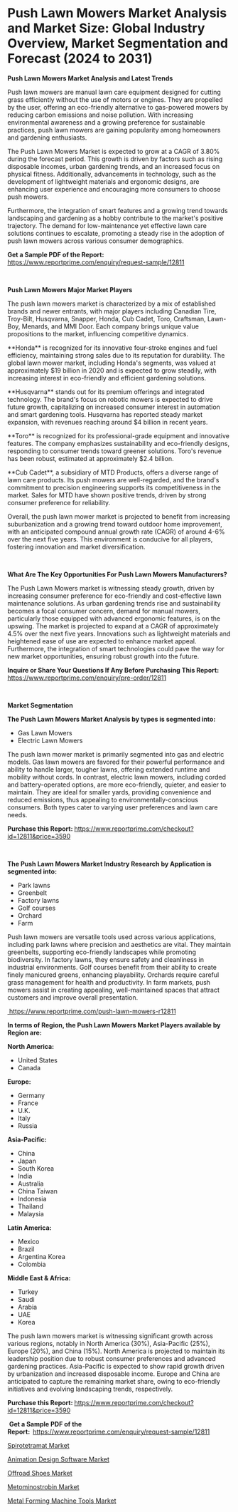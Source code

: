 <p><h1>Push Lawn Mowers Market Analysis and Market Size: Global Industry Overview, Market Segmentation and Forecast (2024 to 2031)</h1></p><p><strong>Push Lawn Mowers Market Analysis and Latest Trends</strong></p>
<p><p>Push lawn mowers are manual lawn care equipment designed for cutting grass efficiently without the use of motors or engines. They are propelled by the user, offering an eco-friendly alternative to gas-powered mowers by reducing carbon emissions and noise pollution. With increasing environmental awareness and a growing preference for sustainable practices, push lawn mowers are gaining popularity among homeowners and gardening enthusiasts.</p><p>The Push Lawn Mowers Market is expected to grow at a CAGR of 3.80% during the forecast period. This growth is driven by factors such as rising disposable incomes, urban gardening trends, and an increased focus on physical fitness. Additionally, advancements in technology, such as the development of lightweight materials and ergonomic designs, are enhancing user experience and encouraging more consumers to choose push mowers.</p><p>Furthermore, the integration of smart features and a growing trend towards landscaping and gardening as a hobby contribute to the market's positive trajectory. The demand for low-maintenance yet effective lawn care solutions continues to escalate, promoting a steady rise in the adoption of push lawn mowers across various consumer demographics.</p></p>
<p><strong>Get a Sample PDF of the Report:&nbsp;</strong> <a href="https://www.reportprime.com/enquiry/request-sample/12811">https://www.reportprime.com/enquiry/request-sample/12811</a></p>
<p>&nbsp;</p>
<p><strong>Push Lawn Mowers Major Market Players</strong></p>
<p><p>The push lawn mowers market is characterized by a mix of established brands and newer entrants, with major players including Canadian Tire, Troy-Bilt, Husqvarna, Snapper, Honda, Cub Cadet, Toro, Craftsman, Lawn-Boy, Menards, and MMI Door. Each company brings unique value propositions to the market, influencing competitive dynamics.</p><p>**Honda** is recognized for its innovative four-stroke engines and fuel efficiency, maintaining strong sales due to its reputation for durability. The global lawn mower market, including Honda's segments, was valued at approximately $19 billion in 2020 and is expected to grow steadily, with increasing interest in eco-friendly and efficient gardening solutions.</p><p>**Husqvarna** stands out for its premium offerings and integrated technology. The brand's focus on robotic mowers is expected to drive future growth, capitalizing on increased consumer interest in automation and smart gardening tools. Husqvarna has reported steady market expansion, with revenues reaching around $4 billion in recent years.</p><p>**Toro** is recognized for its professional-grade equipment and innovative features. The company emphasizes sustainability and eco-friendly designs, responding to consumer trends toward greener solutions. Toro's revenue has been robust, estimated at approximately $2.4 billion.</p><p>**Cub Cadet**, a subsidiary of MTD Products, offers a diverse range of lawn care products. Its push mowers are well-regarded, and the brand's commitment to precision engineering supports its competitiveness in the market. Sales for MTD have shown positive trends, driven by strong consumer preference for reliability.</p><p>Overall, the push lawn mower market is projected to benefit from increasing suburbanization and a growing trend toward outdoor home improvement, with an anticipated compound annual growth rate (CAGR) of around 4-6% over the next five years. This environment is conducive for all players, fostering innovation and market diversification.</p></p>
<p>&nbsp;</p>
<p><strong>What Are The Key Opportunities For Push Lawn Mowers Manufacturers?</strong></p>
<p><p>The Push Lawn Mowers market is witnessing steady growth, driven by increasing consumer preference for eco-friendly and cost-effective lawn maintenance solutions. As urban gardening trends rise and sustainability becomes a focal consumer concern, demand for manual mowers, particularly those equipped with advanced ergonomic features, is on the upswing. The market is projected to expand at a CAGR of approximately 4.5% over the next five years. Innovations such as lightweight materials and heightened ease of use are expected to enhance market appeal. Furthermore, the integration of smart technologies could pave the way for new market opportunities, ensuring robust growth into the future.</p></p>
<p><strong>Inquire or Share Your Questions If Any Before Purchasing This Report:</strong> <a href="https://www.reportprime.com/enquiry/pre-order/12811">https://www.reportprime.com/enquiry/pre-order/12811</a></p>
<p>&nbsp;</p>
<p><strong>Market Segmentation</strong></p>
<p><strong>The Push Lawn Mowers Market Analysis by types is segmented into:</strong></p>
<p><ul><li>Gas Lawn Mowers</li><li>Electric Lawn Mowers</li></ul></p>
<p><p>The push lawn mower market is primarily segmented into gas and electric models. Gas lawn mowers are favored for their powerful performance and ability to handle larger, tougher lawns, offering extended runtime and mobility without cords. In contrast, electric lawn mowers, including corded and battery-operated options, are more eco-friendly, quieter, and easier to maintain. They are ideal for smaller yards, providing convenience and reduced emissions, thus appealing to environmentally-conscious consumers. Both types cater to varying user preferences and lawn care needs.</p></p>
<p><strong>Purchase this Report:&nbsp;</strong><a href="https://www.reportprime.com/checkout?id=12811&price=3590">https://www.reportprime.com/checkout?id=12811&price=3590</a></p>
<p>&nbsp;</p>
<p><strong>The Push Lawn Mowers Market Industry Research by Application is segmented into:</strong></p>
<p><ul><li>Park lawns</li><li>Greenbelt</li><li>Factory lawns</li><li>Golf courses</li><li>Orchard</li><li>Farm</li></ul></p>
<p><p>Push lawn mowers are versatile tools used across various applications, including park lawns where precision and aesthetics are vital. They maintain greenbelts, supporting eco-friendly landscapes while promoting biodiversity. In factory lawns, they ensure safety and cleanliness in industrial environments. Golf courses benefit from their ability to create finely manicured greens, enhancing playability. Orchards require careful grass management for health and productivity. In farm markets, push mowers assist in creating appealing, well-maintained spaces that attract customers and improve overall presentation.</p></p>
<p><a href="https://www.reportprime.com/push-lawn-mowers-r12811">&nbsp;https://www.reportprime.com/push-lawn-mowers-r12811</a></p>
<p><strong>In terms of Region, the Push Lawn Mowers Market Players available by Region are:</strong></p>
<p>
    <p> <strong> North America: </strong>
        <ul>
            <li>United States</li>
            <li>Canada</li>
        </ul>
        </p> 
    <p> <strong> Europe: </strong>
        <ul>
            <li>Germany</li>
            <li>France</li>
            <li>U.K.</li>
            <li>Italy</li>
            <li>Russia</li>
        </ul>
        </p> 
    <p> <strong> Asia-Pacific: </strong>
        <ul>
            <li>China</li>
            <li>Japan</li>
            <li>South Korea</li>
            <li>India</li>
            <li>Australia</li>
            <li>China Taiwan</li>
            <li>Indonesia</li>
            <li>Thailand</li>
            <li>Malaysia</li>
        </ul>
        </p> 
    <p> <strong> Latin America: </strong>
        <ul>
            <li>Mexico</li>
            <li>Brazil</li>
            <li>Argentina Korea</li>
            <li>Colombia</li>
        </ul>
        </p> 
    <p> <strong> Middle East & Africa: </strong>
        <ul>
            <li>Turkey</li>
            <li>Saudi</li>
            <li>Arabia</li>
            <li>UAE</li>
            <li>Korea</li>
        </ul>
    </p>
    </p>
<p><p>The push lawn mowers market is witnessing significant growth across various regions, notably in North America (30%), Asia-Pacific (25%), Europe (20%), and China (15%). North America is projected to maintain its leadership position due to robust consumer preferences and advanced gardening practices. Asia-Pacific is expected to show rapid growth driven by urbanization and increased disposable income. Europe and China are anticipated to capture the remaining market share, owing to eco-friendly initiatives and evolving landscaping trends, respectively.</p></p>
<p><strong>Purchase this Report: </strong><a href="https://www.reportprime.com/checkout?id=12811&price=3590">https://www.reportprime.com/checkout?id=12811&price=3590</a></p>
<p>&nbsp;<strong>Get a Sample PDF of the Report:&nbsp;&nbsp;</strong><a href="https://www.reportprime.com/enquiry/request-sample/12811">https://www.reportprime.com/enquiry/request-sample/12811</a></p>
<p><strong></strong></p>
<p><p><a href="https://issuu.com/reportprime-2/docs/spirotetramat-market-size-2030.pptx_4b66f91160e2a8">Spirotetramat Market</a></p><p><a href="https://www.linkedin.com/pulse/animation-design-software-market-size-growth-trends-statistics-n2xgc?trackingId=i6a5UQ0fSq2YdS4%2FSPU7dw%3D%3D">Animation Design Software Market</a></p><p><a href="https://medium.com/@bradleyills65767/global-offroad-shoes-industry-analysis-share-growth-trends-and-forecast-2024-to-2031-7fd45239ea97">Offroad Shoes Market</a></p><p><a href="https://issuu.com/reportprime-2/docs/metominostrobin-market-size-2030.pp_3f82754f21a8d8">Metominostrobin Market</a></p><p><a href="https://github.com/YashRP12/Market-Research-Report-List-6/blob/main/metal-forming-machine-tools-market.md">Metal Forming Machine Tools Market</a></p></p>